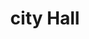 ---
pid: fs277
title: city Hall
location_transcription: 
coordinates: "[-75.149987350439, 39.955675019185]"
zipcode: 
gen_neighborhood: 
neighborhood: 
outside_phl: 
age: '7'
age_range: 6-13
instagram: 
image_file_name: fs_277.jpg
proposal_transcription: 
topic: Unknown
topic_summary: '0'
type: Other No Form
keywords_other: 
credit: Daniel
image_labels: 
twitter: 
facebook: 
permalink: "/monuments/fs277/"
layout: item-page
---